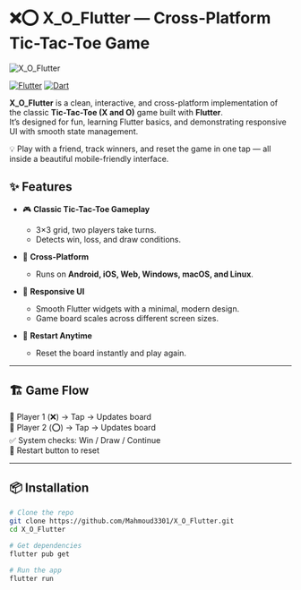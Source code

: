 # ❌⭕ X_O_Flutter — Cross-Platform Tic-Tac-Toe Game

![X_O_Flutter]([assets/screenshot1.png](https://github.com/Mahmoud3301/X_O_Flutter/blob/main/x_o.png))

[![Flutter](https://img.shields.io/badge/Framework-Flutter-blue?logo=flutter)]()
[![Dart](https://img.shields.io/badge/Language-Dart-lightblue?logo=dart)]()

**X_O_Flutter** is a clean, interactive, and cross-platform implementation of the classic **Tic-Tac-Toe (X and O)** game built with **Flutter**.  
It’s designed for fun, learning Flutter basics, and demonstrating responsive UI with smooth state management.

💡 Play with a friend, track winners, and reset the game in one tap — all inside a beautiful mobile-friendly interface.



## ✨ Features

- 🎮 **Classic Tic-Tac-Toe Gameplay**
  - 3×3 grid, two players take turns.
  - Detects win, loss, and draw conditions.

- 📱 **Cross-Platform**
  - Runs on **Android, iOS, Web, Windows, macOS, and Linux**.

- 🎨 **Responsive UI**
  - Smooth Flutter widgets with a minimal, modern design.
  - Game board scales across different screen sizes.

- 🔄 **Restart Anytime**
  - Reset the board instantly and play again.

---

## 🏗️ Game Flow

👥 Player 1 (❌) → Tap → Updates board  
👥 Player 2 (⭕) → Tap → Updates board  
✅ System checks: Win / Draw / Continue  
🔁 Restart button to reset  

---

## 📦 Installation

```bash
# Clone the repo
git clone https://github.com/Mahmoud3301/X_O_Flutter.git
cd X_O_Flutter

# Get dependencies
flutter pub get

# Run the app
flutter run
